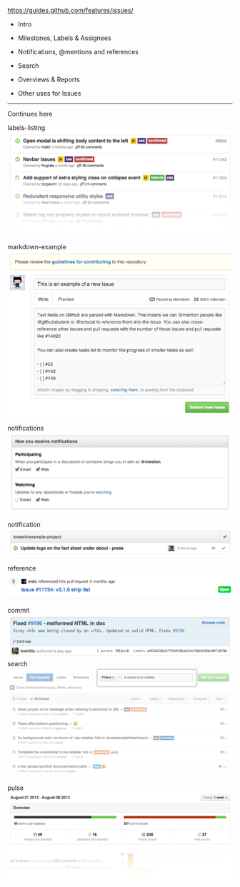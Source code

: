 https://guides.github.com/features/issues/


- Intro
- Milestones, Labels & Assignees

- Notifications, @mentions and references
- Search
- Overviews & Reports
- Other uses for Issues


---

Continues here

labels-listing
![xxx](https://raw.githubusercontent.com/ChickenKyiv/awesome-git-article/master/img/issues/labels-listing.png)

markdown-example
![xxx](https://raw.githubusercontent.com/ChickenKyiv/awesome-git-article/master/img/issues/markdown-example.png)

notifications
![xxx](https://raw.githubusercontent.com/ChickenKyiv/awesome-git-article/master/img/issues/notifications.png)

notification
![xxx](https://raw.githubusercontent.com/ChickenKyiv/awesome-git-article/master/img/issues/notification.png)

reference
![xxx](https://raw.githubusercontent.com/ChickenKyiv/awesome-git-article/master/img/issues/reference.png)

commit
![xxx](https://raw.githubusercontent.com/ChickenKyiv/awesome-git-article/master/img/issues/commit.png)
search
![xxx](https://raw.githubusercontent.com/ChickenKyiv/awesome-git-article/master/img/issues/search.png)

pulse
![xxx](https://raw.githubusercontent.com/ChickenKyiv/awesome-git-article/master/img/issues/pulse.png)
